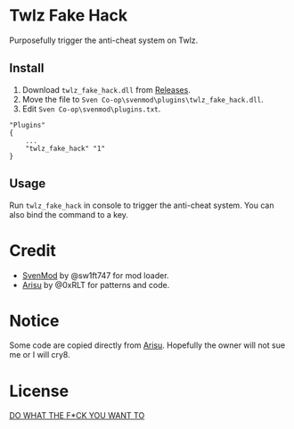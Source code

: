 # Twlz Fake Hack

Purposefully trigger the anti-cheat system on Twlz.

## Install

1. Download `twlz_fake_hack.dll` from [Releases](https://github.com/Noxturnix/twlz_fake_hack/releases).
2. Move the file to `Sven Co-op\svenmod\plugins\twlz_fake_hack.dll`.
3. Edit `Sven Co-op\svenmod\plugins.txt`.

```
"Plugins"
{
    ...
    "twlz_fake_hack" "1"
}
```

## Usage

Run `twlz_fake_hack` in console to trigger the anti-cheat system. You can also bind the command to a key.

# Credit

- [SvenMod](https://github.com/sw1ft747/svenmod) by @sw1ft747 for mod loader.
- [Arisu](https://github.com/0xRLT/Arisu) by @0xRLT for patterns and code.

# Notice

Some code are copied directly from [Arisu](https://github.com/0xRLT/Arisu). Hopefully the owner will not sue me or I will cry8.

# License

[DO WHAT THE F\*CK YOU WANT TO](LICENSE)
